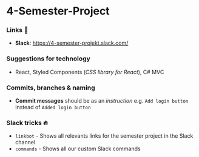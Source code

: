 # 4-Semester-Project

### Links :link:
- __Slack__: https://4-semester-projekt.slack.com/

### Suggestions for technology
- React, Styled Components (_CSS library for React_), C# MVC

### Commits, branches & naming
- __Commit messages__ should be as an _instruction_ e.g. `Add login button` instead of `Added login button`

### Slack tricks :fire:
- `linkbot` - Shows all relevants links for the semester project in the Slack channel
- `commands` - Shows all our custom Slack commands

